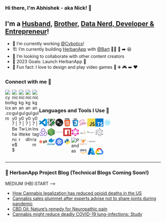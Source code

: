### Hi there, I'm Abhishek - aka Nick! 👋

## I'm a [Husband][anubha], [Brother][bart], [Data Nerd, Developer &amp; Entrepreneur][work]!

- 🏢 I’m currently working [@Cyboticx][work]!
- 🏗 I’m currently building [HerbanApp][weed] with [@Bart][bart] 🌱➕ 🚬 ➡️ 😆
- 👯 I’m looking to collaborate with other content creators
- 🥅 2023 Goals: Launch HerbanApp 🥳
- 🔭 Fun fact: I love to design and play video games 🎨 ➕ 🎮 ➡️ ❤️

<!-- TODO:  Download all images and add it to a folder on this git repo directly -->

### Connect with me 📱

[<img align="left" alt="cyboticx.com" width="22px" src="https://upload.wikimedia.org/wikipedia/commons/thumb/f/f6/Twemoji2_1f310.svg/1024px-Twemoji2_1f310.svg.png?20170615230316" />][work]
[<img align="left" alt="nickganguly07 | Behance$$" width="22px" src="https://cdn.worldvectorlogo.com/logos/behance-1.svg" />][behance]
[<img align="left" alt="nickganguly07 | Twitter" width="22px" src="https://upload.wikimedia.org/wikipedia/commons/thumb/4/4f/x-logo.svg/1024px-Twitter-logo.svg.png?20220821125553" />][twitter]
[<img align="left" alt="nickganguly07 | LinkedIn" width="22px" src="https://upload.wikimedia.org/wikipedia/commons/8/81/LinkedIn_icon.svg" />][linkedin]
[<img align="left" alt="nickganguly07 | Instagram" width="22px" src="https://upload.wikimedia.org/wikipedia/commons/e/e7/Instagram_logo_2016.svg" />][instagram]

&nbsp;
<br />
<br />

### Languages and Tools I Use 🔨

[<img align="left" alt="Visual Studio Coode" width="26px" src="https://raw.githubusercontent.com/github/explore/master/topics/visual-studio-code/visual-studio-code.png" />][vscode]
[<img align="left" alt="VIM" width="26px" src="https://raw.githubusercontent.com/github/explore/master/topics/vim/vim.png" />][vim]
[<img align="left" alt="iTerm2" width="26px" src="https://raw.githubusercontent.com/github/explore/master/topics/terminal/terminal.png" />][iterm]
[<img align="left" alt="HTML5" width="26px" src="https://raw.githubusercontent.com/github/explore/master/topics/html/html.png" />][html5]
[<img align="left" alt="CSS3" width="26px" src="https://raw.githubusercontent.com/github/explore/master/topics/css/css.png" />][css3]
[<img align="left" alt="SCSS" width="26px" src="https://raw.githubusercontent.com/github/explore/master/topics/sass/sass.png" />][scss]
[<img align="left" alt="JavaScript" width="26px" src="https://raw.githubusercontent.com/github/explore/master/topics/javascript/javascript.png" />][js]
[<img align="left" alt="TypeScript" width="26px" src="https://raw.githubusercontent.com/github/explore/master/topics/typescript/typescript.png" />][ts]
[<img align="left" alt="React" width="26px" src="https://raw.githubusercontent.com/github/explore/master/topics/react/react.png" />][react]

&nbsp;
<br />

[<img align="left" alt="Redux" width="26px" src="https://raw.githubusercontent.com/github/explore/master/topics/redux/redux.png" />][redux]
[<img align="left" alt="NodeJS" width="26px" src="https://raw.githubusercontent.com/github/explore/master/topics/nodejs/nodejs.png" />][nodejs]
[<img align="left" alt="Express" width="26px" src="https://raw.githubusercontent.com/github/explore/master/topics/express/express.png" />][express]
[<img align="left" alt="NPM" width="26px" src="https://raw.githubusercontent.com/github/explore/master/topics/npm/npm.png" />][npm]
[<img align="left" alt="GraphQL" width="26px" src="https://raw.githubusercontent.com/github/explore/master/topics/graphql/graphql.png" />][graphql]
[<img align="left" alt="MySQL" width="26px" src="https://raw.githubusercontent.com/github/explore/master/topics/mysql/mysql.png" />][mysql]
[<img align="left" alt="MongoDB" width="26px" src="https://raw.githubusercontent.com/github/explore/master/topics/mongodb/mongodb.png" />][mongo]
[<img align="left" alt="Electron" width="26px" src="https://raw.githubusercontent.com/github/explore/master/topics/electron/electron.png" />][electron]


&nbsp;
<br />

[<img align="left" alt="Git" width="26px" src="https://raw.githubusercontent.com/github/explore/master/topics/git/git.png" />][git]
[<img align="left" alt="Docker" width="26px" src="https://raw.githubusercontent.com/github/explore/master/topics/docker/docker.png" />][docker]
[<img align="left" alt="Docker" width="26px" src="https://raw.githubusercontent.com/github/explore/master/topics/kubernetes/kubernetes.png" />][kubernetes]
[<img align="left" alt="Python" width="26px" src="https://raw.githubusercontent.com/github/explore/master/topics/python/python.png" />][python]
[<img align="left" alt="Pandas" width="26px" src="https://upload.wikimedia.org/wikipedia/commons/thumb/2/22/Pandas_mark.svg/898px-Pandas_mark.svg.png?20200210000431" />][pandas]
[<img align="left" alt="Tensorflow" width="26px" src="https://raw.githubusercontent.com/github/explore/master/topics/tensorflow/tensorflow.png" />][tensorflow]
[<img align="left" alt="PyTorch" width="26px" src="https://raw.githubusercontent.com/github/explore/master/topics/pytorch/pytorch.png" />][pytorch]


&nbsp;
<br />

[<img align="left" alt="AWS" width="26px" src="https://raw.githubusercontent.com/github/explore/master/topics/aws/aws.png" />][aws]
[<img align="left" alt="Azure" width="26px" src="https://raw.githubusercontent.com/github/explore/master/topics/azure/azure.png" />][azure]
[<img align="left" alt="Google Cloud" width="26px" src="https://raw.githubusercontent.com/github/explore/master/topics/google-cloud/google-cloud.png" />][googlecloud]

&nbsp;
<br />
<br />

---

### 🌲 HerbanApp Project Blog (Technical Blogs Coming Soon!)

MEDIUM (HB):START -->

- [How Cannabis legalization has reduced opioid deaths in the US](https://medium.com/herbanapp/how-cannabis-legalization-has-reduced-opioid-deaths-in-the-us-84961179fc85)
- [Cannabis sales plummet after experts advise not to share joints during pandemic](https://medium.com/herbanapp/cannabis-sales-plummet-after-experts-advise-not-to-share-joints-during-pandemic-99f89e947025)
- [CBD Oil: Nature’s remedy for Neuropathic pain](https://medium.com/herbanapp/cbd-oil-natures-remedy-for-neuropathic-pain-78ec2e2c04a5)
- [Cannabis might reduce deadly COVID-19 lung-infections: Study](https://medium.com/herbanapp/cannabis-might-reduce-deadly-covid-19-lung-infections-study-33b34658c1b6)
<!-- MEDIUM (HB):END

<!-- <img align="left" alt="nickganguly07's Github Stats" src="https://github-readme-stats.vercel.app/api?username=nickganguly07&show_icons=true&hide_border=true" /> -->

<!-- PERSONAL LINKS: START -->

[website]: https://medium.com/@nickganguly07
[work]: https://cyboticx.com
[weed]: https://herban.app
[twitter]: https://twitter.com/nickganguly07
[instagram]: https://instagram.com/nickganguly07
[linkedin]: https://linkedin.com/in/nickganguly07
[behance]: https://www.behance.net/nickganguly07

<!-- PERSONAL LINKS: END -->

<!-- FAMILY LINKS: START -->

[anubha]: https://www.linkedin.com/in/anubha-abhishek-ganguly-7b210a6a/
[bart]: https://github.com/HuzarO

<!-- FAMILY LINKS: END -->

<!-- TECH LINKS: START -->

[vscode]: https://github.com/microsoft/vscode
[vim]: https://github.com/vim/vim
[iterm]: https://www.iterm2.com/index.html
[html5]: https://github.com/whatwg/html
[css3]: https://github.com/airbnb/css
[scss]: https://github.com/sass/sass
[js]: https://github.com/airbnb/javascript
[ts]: https://github.com/microsoft/TypeScript
[react]: https://github.com/facebook/react
[redux]: https://github.com/reduxjs/redux
[nodejs]: https://github.com/nodejs/node
[express]: https://github.com/expressjs/express
[npm]: https://github.com/npm
[graphql]: https://github.com/graphql
[mysql]: https://github.com/mysql
[postgres]: https://www.postgresql.org
[mongo]: https://github.com/mongodb/mongo
[electron]: https://github.com/electron/electron
[git]: https://github.com/git/git
[github]: https://github.com/github
[docker]: https://github.com/docker
[kubernetes]: https://github.com/kubernetes
[python]: https://github.com/python
[cpp]: https://isocpp.org
[rust]: https://rust-lang.org
[matplotlib]: https://matplotlib.org
[pandas]: https://pandas.pydata.org
[numpy]: https://numpy.org
[scipy]: https://scipy.org
[sklearn]: https://scikit-learn.org
[scrapy]: https://scrapy.org
[hadoop]: https://hadoop.apache.org
[spark]: https://spark.apache.org
[pytorch]: https://pytorch.org
[tensorflow]: https://tensorflow.org
[jupyter]: https://jupyter.org
[rapidminer]: https://rapidminer.com
[airflow]: https://airflow.apache.org
[databricks]: https://databricks.com
[matlab]: https://mathworks.com
[kafka]: https://kafka.apache.org
[hive]: https://hive.apache.org
[awsredshift]: https://aws.amazon.com/redshift
[awsathena]: https://aws.amazon.com/athena
[bigquery]: https://cloud.google.com/bigquery
[snowflake]: https://snowflake.com
[tableau]: https://tableau.com
[aws]: https://aws.amazon.com
[azure]: https://azure.microsoft.com
[googlecloud]: https://cloud.google.com


<!-- TECH LINKS: END -->
